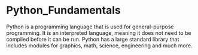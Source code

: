 # Python_Fundamentals
Python is a programming language that is used for general-purpose programming. It is an interpreted language, meaning it does not need to be compiled before it can be run. Python has a large standard library that includes modules for graphics, math, science, engineering and much more.

